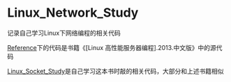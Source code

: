 # Linux_Network_Study
记录自己学习Linux下网络编程的相关代码

[Reference](./Reference)下的代码是书籍《[Linux 高性能服务器编程].2013.中文版》中的源代码

[Linux_Socket_Study](./Linux_Socket_Study)是自己学习这本书时敲的相关代码，大部分和上述书籍相似